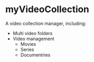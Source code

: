 myVideoCollection
=================

A video collection manager, including:

* Multi video folders
* Video management
	* Movies
	* Series
	* Documentries

